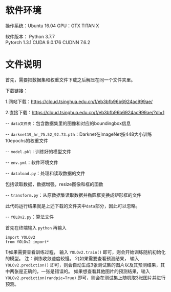 # 软件环境 </br>
操作系统：Ubuntu 16.04 
GPU：GTX TITAN X  

软件版本： 
Python 3.7.7  
Pytorch 1.3.1 
CUDA 9.0.176 
CUDNN 7.6.2 

# 文件说明 </br>
首先，需要把数据集和权重文件下载之后解压在同一个文件夹里。

下载链接：

1.网站下载：https://cloud.tsinghua.edu.cn/f/eb3bfb96b6924ac999ae/ 

2.直接下载：https://cloud.tsinghua.edu.cn/f/eb3bfb96b6924ac999ae/?dl=1 


-- ```data文件夹```：包含数据集里的图像和对应的boundingbox信息

-- ```darknet19_hr_75.52_92.73.pth```：Darknet在ImageNet按448大小训练10epochs的权重文件

-- ```model.pkl：```训练好的模型文件

-- ```env.yml```：软件环境文件

-- ```dataload.py```：处理和读取数据的文件

包括读取数据，数据增强，resize图像和框的函数

-- ```transform.py```：从原数据集读取数据并椭圆框变换成矩形框的文件

此代码运行结果就是上述下载的文件夹中```data```部分，因此可以忽略。

-- ```YOLOv2.py```：算法文件

首先在终端输入 ```python```
再输入
```
import YOLOv2
from YOLOv2 import*
```

1)如果需要查看训练过程，
输入 ```YOLOv2.train()``` 即可，则会开始训练随机初始化的模型。
注：训练收敛速度较慢。
2)如果需要查看预测结果，
输入 ```YOLOv2.prediction()``` 即可，则会自动生成3张测试集的图片以及其预测结果，其中两张是正确的，一张是错误的。
如果想查看其他图片的预测结果，输入 ```YOLOv2.prediction(randpic=True)``` 即可，则会在测试集上随机取3张图片并进行预测。
